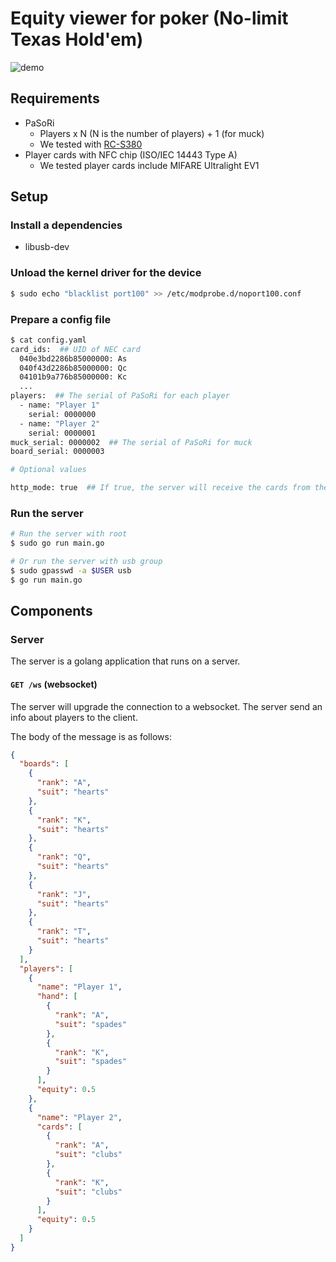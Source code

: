 # Equity viewer for poker (No-limit Texas Hold'em)

![demo](./doc/media/demo.gif)

## Requirements

- PaSoRi
  - Players x N (N is the number of players) + 1 (for muck)
  - We tested with [RC-S380](https://www.sony.co.jp/Products/felica/consumer/products/RC-S380.html)
- Player cards with NFC chip (ISO/IEC 14443 Type A)
  - We tested player cards include MIFARE Ultralight EV1

## Setup

### Install a dependencies

- libusb-dev

### Unload the kernel driver for the device

```bash
$ sudo echo "blacklist port100" >> /etc/modprobe.d/noport100.conf
```

### Prepare a config file

```bash
$ cat config.yaml
card_ids:  ## UID of NEC card
  040e3bd2286b85000000: As
  040f43d2286b85000000: Qc
  04101b9a776b85000000: Kc
  ...
players:  ## The serial of PaSoRi for each player
  - name: "Player 1"
    serial: 0000000
  - name: "Player 2"
    serial: 0000001
muck_serial: 0000002  ## The serial of PaSoRi for muck
board_serial: 0000003

# Optional values

http_mode: true  ## If true, the server will receive the cards from the HTTP request (default: false)
```

### Run the server

```bash
# Run the server with root
$ sudo go run main.go

# Or run the server with usb group
$ sudo gpasswd -a $USER usb
$ go run main.go
```

## Components

### Server

The server is a golang application that runs on a server.

#### `GET /ws` (websocket)

The server will upgrade the connection to a websocket. The server send an info about players to the client.

The body of the message is as follows:

```json
{
  "boards": [
    {
      "rank": "A",
      "suit": "hearts"
    },
    {
      "rank": "K",
      "suit": "hearts"
    },
    {
      "rank": "Q",
      "suit": "hearts"
    },
    {
      "rank": "J",
      "suit": "hearts"
    },
    {
      "rank": "T",
      "suit": "hearts"
    }
  ],
  "players": [
    {
      "name": "Player 1",
      "hand": [
        {
          "rank": "A",
          "suit": "spades"
        },
        {
          "rank": "K",
          "suit": "spades"
        }
      ],
      "equity": 0.5
    },
    {
      "name": "Player 2",
      "cards": [
        {
          "rank": "A",
          "suit": "clubs"
        },
        {
          "rank": "K",
          "suit": "clubs"
        }
      ],
      "equity": 0.5
    }
  ]
}
```
